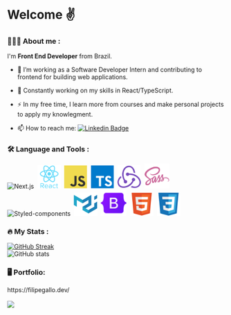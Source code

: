 # Welcome ✌️


### 👨🏻‍💻 About me :
I'm __Front End Developer__ from Brazil.

- :telescope: I’m working as a Software Developer Intern and contributing to frontend for building web applications.

- :seedling: Constantly working on my skills in React/TypeScript.

- :zap: In my free time, I learn more from courses and make personal projects to apply my knowlegment.

- :mailbox: How to reach me: [![Linkedin Badge](https://img.shields.io/badge/-filipegallo-blue?style=flat&logo=Linkedin&logoColor=white)](https://www.linkedin.com/in/filipegallo/)

### 🛠 Language and Tools :
<div>
  <img src="https://i.imgur.com/Sewmasb.png" title="Next.js" alt="Next.js" width="auto" height="54"/>&nbsp;
  <img src="https://github.com/devicons/devicon/blob/master/icons/react/react-original-wordmark.svg" title="React" alt="React" width="auto" height="54"/>&nbsp;
  <img src="https://github.com/devicons/devicon/blob/master/icons/javascript/javascript-original.svg" title="JavaScript" alt="JavaScript" width="auto" height="54"/>&nbsp;
  <img src="https://github.com/devicons/devicon/blob/master/icons/typescript/typescript-original.svg" title="TypeScript" alt="TypeScript" width="auto" height="54"/>&nbsp;
  <img src="https://raw.githubusercontent.com/devicons/devicon/1119b9f84c0290e0f0b38982099a2bd027a48bf1/icons/redux/redux-original.svg" title="Redux.js" alt="Redux.js" width="auto" height="54"/>&nbsp;
  <img src="https://github.com/devicons/devicon/blob/master/icons/sass/sass-original.svg" title="Sass" alt="Sass" width="auto" height="58"/>&nbsp;
  <img src="https://styled-components.com/logo.png" title="Styled-components" alt="Styled-components" width="auto" height="54"/>&nbsp;
  <img src="https://github.com/devicons/devicon/blob/master/icons/materialui/materialui-original.svg" title="Material-UI" alt="Material-UI" width="auto" height="54"/>&nbsp;
  <img src="https://github.com/devicons/devicon/blob/master/icons/bootstrap/bootstrap-original.svg" title="Bootstrap" alt="Bootstrap" width="auto" height="60"/>&nbsp;
  <img src="https://github.com/devicons/devicon/blob/master/icons/html5/html5-original.svg" title="HTML5" alt="HTML5" width="auto" height="54"/>&nbsp;
  <img src="https://github.com/devicons/devicon/blob/master/icons/css3/css3-original.svg" title="CSS3" alt="CSS3" width="auto" height="54"/>&nbsp;
</div>

### :fire: My Stats :
[![GitHub Streak](http://github-readme-streak-stats.herokuapp.com?user=filipegallodev&theme=dark&background=000000)](https://git.io/streak-stats)<br>
![GitHub stats](https://github-readme-stats.vercel.app/api?username=filipegallodev&show_icons=true&include_all_commits=true&theme=github_dark)

### 🖥 Portfolio:
<p>https://filipegallo.dev/</p>
<a href="https://github.com/filipegallodev/portfolio-nextjs">
  <img align="center" src="https://github-readme-stats.vercel.app/api/pin?username=filipegallodev&repo=portfolio-nextjs&theme=github_dark" />
</a>
